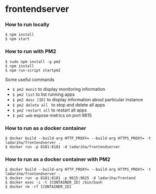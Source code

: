# frontendserver

### How to run locally

    $ npm install
    $ npm start

### How to run with PM2
    
    $ sudo npm install -g pm2 
    $ npm install
    $ npm run-script startpm2
    
Some useful commands
 - `$ pm2 monit` to display monitoring information
 - `$ pm2 list` to list running apps
 - `$ pm2 desc [ID]` to display information about particular instance
 - `$ pm2 delete all ` to stop and delete all apps
 - `$ pm2 restart all` to restart all apps
 - `$ pm2 web` expose metrics on port 9615 

### How to run as a docker container

    $ docker build --build-arg HTTP_PROXY= --build-arg HTTPS_PROXY= -t ladariha/frontendserver .
    $ docker run -p 8181:8181 -d ladariha/frontendserver
 
### How to run as a docker container with PM2

    $ docker build --build-arg HTTP_PROXY= --build-arg HTTPS_PROXY= -t ladariha/frontendserver .
    $ docker run -p 8181:8181 -p 9615:9615 -d ladariha/frontend
    $ docker exec -i -t [CONTAINER_ID] /bin/bash
    $ docker rm -rf [CONTAINER_ID]